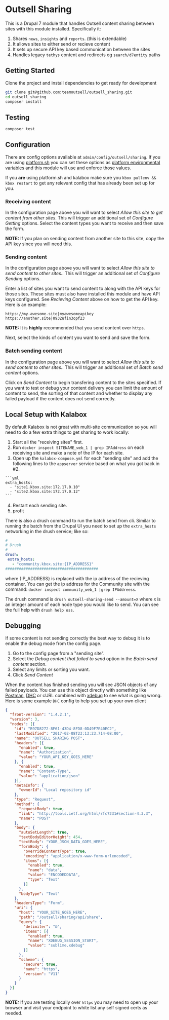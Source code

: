 Outsell Sharing
===============

This is a Drupal 7 module that handles Outsell content sharing between sites with this
module installed. Specifically it:

  1. Shares `news`, `insights` and `reports`. (this is extendable)
  2. It allows sites to either send or recieve content
  3. It sets up secure API key based communication between the sites
  4. Handles legacy `tethys` content and redirects eg `search/d7entity` paths

Getting Started
---------------

Clone the project and install dependencies to get ready for development

```bash
git clone git@github.com:teamoutsell/outsell_sharing.git
cd outsell_sharing
composer install
```

Testing
-------

```bash
composer test
```

Configuration
-------------

There are config options available at `admin/config/outsell/sharing`. If you are using [platform.sh](http://platform.sh) you can set these options as [platform environmental variables](https://docs.platform.sh/development/variables.html#drupal-specific-variables) and this module will use and enforce those values.

If you **are** using platform.sh and kalabox make sure you `kbox pullenv && kbox restart` to get any relevant config that has already been set up for you.

### Receiving content

In the configuration page above you will want to select *Allow this site to get content from other sites*. This will trigger an additional set of *Configure Getting* options. Select the content types you want to receive and then save the form.

**NOTE:** If you plan on sending content from another site to this site, copy the API key since you will need this.

### Sending content

In the configuration page above you will want to select *Allow this site to send content to other sites.*. This will trigger an additional set of *Configure Sending* options.

Enter a list of sites you want to send content to along with the API keys for those sites. These sites must also have installed this module and have API keys configured. See *Recieving Content* above on how to get the API key. Here is an example:

```
https://my.awesome.site|myawesomeapikey
https://another.site|0932ufin3opf23
```

**NOTE:** It is **highly** recommended that you send content over `https`.

Next, select the kinds of content you want to send and save the form.

### Batch sending content

In the configuration page above you will want to select *Allow this site to send content to other sites.*. This will trigger an additional set of *Batch send content* options.

Click on *Send Content* to begin transfering content to the sites specified. If you want to test or debug your content delivery you can limit the amount of content to send, the sorting of that content and whether to display any failed payload if the content does not send correctly.

Local Setup with Kalabox
------------------------

By default Kalabox is not great with multi-site communication so you will need to do a few extra things to get sharing to work locally:

  1. Start all the "receiving sites" first.
  2. Run `docker inspect SITENAME_web_1 | grep IPAddress` on each receiving site and make a note of the IP for each site.
  3. Open up the `kalabox-compose.yml` for each "sending site" and add the following lines to the `appserver` service based on what you got back in #2.

    ```yml
    extra_hosts:
      - "site1.kbox.site:172.17.0.10"
      - "site2.kbox.site:172.17.0.12"
    ```

  4. Restart each sending site.
  5. profit

There is also a drush command to run the batch send from cli.  Similar to running the batch from the Drupal UI you need to set up the `extra_hosts` networking in the drush service; like so:

  ```yml
  #
  # Drush
  #
  drush:
   extra_hosts:
     - "community.kbox.site:{IP_ADDRESS}"
  #########################################
  ```
where {IP_ADDRESS} is replaced with the ip address of the recieving container.  You can get the ip address for the Community site with the command: `docker inspect community_web_1 |grep IPAddreess`.

The drush command is `drush outsell-sharing-send --amount=X` where `X` is an integer amount of each node type you would like to send.  You can see the full help with `drush help oss`.

Debugging
---------

If some content is not sending correctly the best way to debug it is to enable the debug mode from the config page.

1. Go to the config page from a "sending site".
2. Select the *Debug content that failed to send* option in the *Batch send content* section.
3. Select any limits or sorting you want.
4. Click *Send Content*

When the content has finished sending you will see JSON objects of any failed payloads. You can use this object directly with something like [Postman](https://chrome.google.com/webstore/detail/postman/fhbjgbiflinjbdggehcddcbncdddomop?hl=en), [DHC](https://chrome.google.com/webstore/detail/dhc-restlet-client/aejoelaoggembcahagimdiliamlcdmfm?hl=en) or cURL combined with [xdebug](https://xdebug.org/) to see what is going wrong. Here is some example `DHC` config to help you set up your own client

```json
{
  "front-version": "1.4.2.1",
  "version": 3,
  "nodes": [{
    "id": "B97D8272-8F61-43D4-8FD8-0D49F7E40EC2",
    "lastModified": "2017-02-08T23:13:23.714-08:00",
    "name": "OUTSELL SHARING POST",
    "headers": [{
      "enabled": true,
      "name": "Authorization",
      "value": "YOUR_API_KEY_GOES_HERE"
    }, {
      "enabled": true,
      "name": "Content-Type",
      "value": "application/json"
    }],
    "metaInfo": {
      "ownerId": "Local repository id"
    },
    "type": "Request",
    "method": {
      "requestBody": true,
      "link": "http://tools.ietf.org/html/rfc7231#section-4.3.3",
      "name": "POST"
    },
    "body": {
      "autoSetLength": true,
      "textBodyEditorHeight": 454,
      "textBody": "YOUR_JSON_DATA_GOES_HERE",
      "formBody": {
        "overrideContentType": true,
        "encoding": "application/x-www-form-urlencoded",
        "items": [{
          "enabled": true,
          "name": "data",
          "value": "ENCODEDDATA",
          "type": "Text"
        }]
      },
      "bodyType": "Text"
    },
    "headersType": "Form",
    "uri": {
      "host": "YOUR_SITE_GOES_HERE",
      "path": "/outsell/sharing/api/share",
      "query": {
        "delimiter": "&",
        "items": [{
          "enabled": true,
          "name": "XDEBUG_SESSION_START",
          "value": "sublime.xdebug"
        }]
      },
      "scheme": {
        "secure": true,
        "name": "https",
        "version": "V11"
      }
    }
  }]
}
```

**NOTE:** If you are testing locally over `https` you may need to open up your browser and visit your endpoint to white list any self signed certs as needed.
